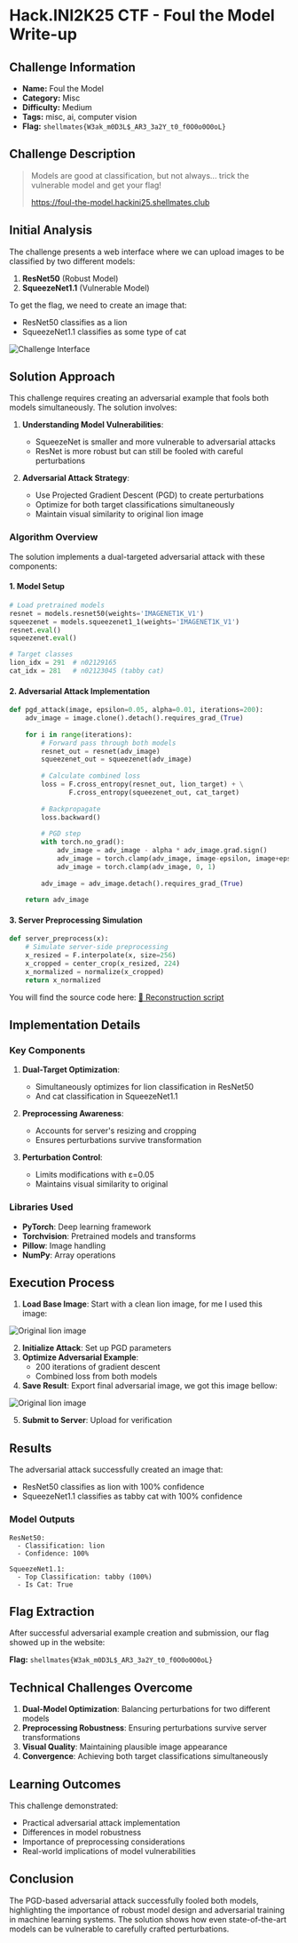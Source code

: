 # Hack.INI2K25 CTF - Foul the Model Write-up

## Challenge Information
- **Name:** Foul the Model
- **Category:** Misc
- **Difficulty:** Medium
- **Tags:** misc, ai, computer vision
- **Flag:** `shellmates{W3ak_m0D3L$_AR3_3a2Y_t0_f0O0o0O0oL}`

## Challenge Description
> Models are good at classification, but not always... trick the vulnerable model and get your flag!
> 
> https://foul-the-model.hackini25.shellmates.club

## Initial Analysis

The challenge presents a web interface where we can upload images to be classified by two different models:
1. **ResNet50** (Robust Model)
2. **SqueezeNet1.1** (Vulnerable Model)

To get the flag, we need to create an image that:
- ResNet50 classifies as a lion
- SqueezeNet1.1 classifies as some type of cat

![Challenge Interface](./assets/challenge_interface.png)

## Solution Approach

This challenge requires creating an adversarial example that fools both models simultaneously. The solution involves:

1. **Understanding Model Vulnerabilities**:
   - SqueezeNet is smaller and more vulnerable to adversarial attacks
   - ResNet is more robust but can still be fooled with careful perturbations

2. **Adversarial Attack Strategy**:
   - Use Projected Gradient Descent (PGD) to create perturbations
   - Optimize for both target classifications simultaneously
   - Maintain visual similarity to original lion image

### Algorithm Overview

The solution implements a dual-targeted adversarial attack with these components:

#### 1. Model Setup
```python
# Load pretrained models
resnet = models.resnet50(weights='IMAGENET1K_V1')
squeezenet = models.squeezenet1_1(weights='IMAGENET1K_V1')
resnet.eval()
squeezenet.eval()

# Target classes
lion_idx = 291  # n02129165
cat_idx = 281   # n02123045 (tabby cat)
```

#### 2. Adversarial Attack Implementation
```python
def pgd_attack(image, epsilon=0.05, alpha=0.01, iterations=200):
    adv_image = image.clone().detach().requires_grad_(True)
    
    for i in range(iterations):
        # Forward pass through both models
        resnet_out = resnet(adv_image)
        squeezenet_out = squeezenet(adv_image)
        
        # Calculate combined loss
        loss = F.cross_entropy(resnet_out, lion_target) + \
               F.cross_entropy(squeezenet_out, cat_target)
        
        # Backpropagate
        loss.backward()
        
        # PGD step
        with torch.no_grad():
            adv_image = adv_image - alpha * adv_image.grad.sign()
            adv_image = torch.clamp(adv_image, image-epsilon, image+epsilon)
            adv_image = torch.clamp(adv_image, 0, 1)
        
        adv_image = adv_image.detach().requires_grad_(True)
    
    return adv_image
```

#### 3. Server Preprocessing Simulation
```python
def server_preprocess(x):
    # Simulate server-side preprocessing
    x_resized = F.interpolate(x, size=256)
    x_cropped = center_crop(x_resized, 224)
    x_normalized = normalize(x_cropped)
    return x_normalized
```
You will find the source code here: [🔧 Reconstruction script](./code/foulish.py)

## Implementation Details

### Key Components
1. **Dual-Target Optimization**:
   - Simultaneously optimizes for lion classification in ResNet50
   - And cat classification in SqueezeNet1.1

2. **Preprocessing Awareness**:
   - Accounts for server's resizing and cropping
   - Ensures perturbations survive transformation

3. **Perturbation Control**:
   - Limits modifications with ε=0.05
   - Maintains visual similarity to original

### Libraries Used
- **PyTorch**: Deep learning framework
- **Torchvision**: Pretrained models and transforms
- **Pillow**: Image handling
- **NumPy**: Array operations

## Execution Process

1. **Load Base Image**: Start with a clean lion image, for me I used this image:

![Original lion image](./assets/lion.png)

2. **Initialize Attack**: Set up PGD parameters
3. **Optimize Adversarial Example**:
   - 200 iterations of gradient descent
   - Combined loss from both models
4. **Save Result**: Export final adversarial image, we got this image bellow:

![Original lion image](./assets/adversarial_image.png)

5. **Submit to Server**: Upload for verification

## Results

The adversarial attack successfully created an image that:
- ResNet50 classifies as lion with 100% confidence
- SqueezeNet1.1 classifies as tabby cat with 100% confidence

### Model Outputs
```
ResNet50:
  - Classification: lion
  - Confidence: 100%

SqueezeNet1.1:
  - Top Classification: tabby (100%)
  - Is Cat: True
```

## Flag Extraction

After successful adversarial example creation and submission, our flag showed up in the website:

**Flag:** `shellmates{W3ak_m0D3L$_AR3_3a2Y_t0_f0O0o0O0oL}`

## Technical Challenges Overcome

1. **Dual-Model Optimization**: Balancing perturbations for two different models
2. **Preprocessing Robustness**: Ensuring perturbations survive server transformations
3. **Visual Quality**: Maintaining plausible image appearance
4. **Convergence**: Achieving both target classifications simultaneously

## Learning Outcomes

This challenge demonstrated:
- Practical adversarial attack implementation
- Differences in model robustness
- Importance of preprocessing considerations
- Real-world implications of model vulnerabilities

## Conclusion

The PGD-based adversarial attack successfully fooled both models, highlighting the importance of robust model design and adversarial training in machine learning systems. The solution shows how even state-of-the-art models can be vulnerable to carefully crafted perturbations.


